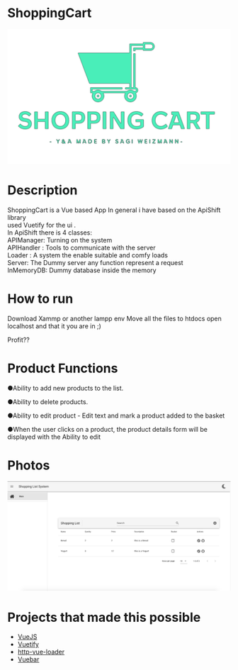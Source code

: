 # ShoppingCart
![Logo](logo.png)
# Description 

ShoppingCart is a Vue based App 
In general i have based on the ApiShift library <br>
used Vuetify for the ui . <br>
In ApiShift there is 4 classes:<br>
APIManager: Turning on the system <br>
APIHandler : Tools to communicate with the server<br>
Loader : A system the enable suitable and comfy loads<br>
Server: The Dummy server any function represent a request<br>
InMemoryDB: Dummy database inside the memory<br>


# How to run

Download Xammp or another lampp env
Move all the files to htdocs
open localhost and that it you are in ;)

Profit??

# Product Functions

●Ability to add new products to the list.

●Ability to delete products.

●Ability to edit product - Edit text and mark a product added to the basket

●When the user clicks on a product, the product details form will be displayed with the Ability to edit

# Photos
![1](photos/system.png)

# Projects that made this possible
 * [VueJS](https://github.com/vuejs)
 * [Vuetify](https://github.com/vuetifyjs)
 * [http-vue-loader](https://github.com/FranckFreiburger/http-vue-loader)
 * [Vuebar](https://github.com/DominikSerafin/vuebar)